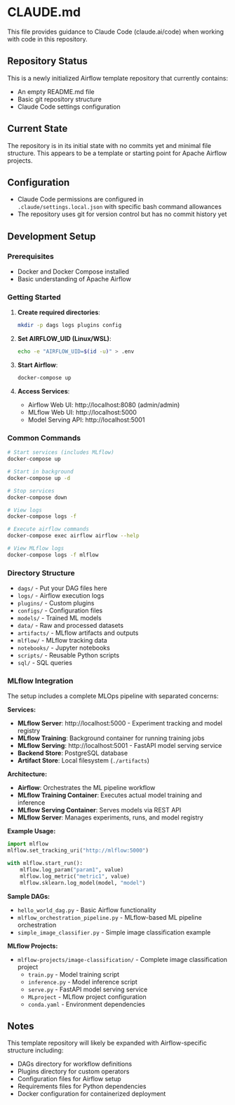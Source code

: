 # CLAUDE.md

This file provides guidance to Claude Code (claude.ai/code) when working with code in this repository.

## Repository Status

This is a newly initialized Airflow template repository that currently contains:
- An empty README.md file
- Basic git repository structure
- Claude Code settings configuration

## Current State

The repository is in its initial state with no commits yet and minimal file structure. This appears to be a template or starting point for Apache Airflow projects.

## Configuration

- Claude Code permissions are configured in `.claude/settings.local.json` with specific bash command allowances
- The repository uses git for version control but has no commit history yet

## Development Setup

### Prerequisites
- Docker and Docker Compose installed
- Basic understanding of Apache Airflow

### Getting Started

1. **Create required directories**:
   ```bash
   mkdir -p dags logs plugins config
   ```

2. **Set AIRFLOW_UID (Linux/WSL)**:
   ```bash
   echo -e "AIRFLOW_UID=$(id -u)" > .env
   ```

3. **Start Airflow**:
   ```bash
   docker-compose up
   ```

4. **Access Services**:
   - Airflow Web UI: http://localhost:8080 (admin/admin)
   - MLflow Web UI: http://localhost:5000
   - Model Serving API: http://localhost:5001

### Common Commands

```bash
# Start services (includes MLflow)
docker-compose up

# Start in background
docker-compose up -d

# Stop services
docker-compose down

# View logs
docker-compose logs -f

# Execute airflow commands
docker-compose exec airflow airflow --help

# View MLflow logs
docker-compose logs -f mlflow
```

### Directory Structure
- `dags/` - Put your DAG files here
- `logs/` - Airflow execution logs
- `plugins/` - Custom plugins
- `configs/` - Configuration files
- `models/` - Trained ML models
- `data/` - Raw and processed datasets
- `artifacts/` - MLflow artifacts and outputs
- `mlflow/` - MLflow tracking data
- `notebooks/` - Jupyter notebooks
- `scripts/` - Reusable Python scripts
- `sql/` - SQL queries

### MLflow Integration

The setup includes a complete MLOps pipeline with separated concerns:

**Services:**
- **MLflow Server**: http://localhost:5000 - Experiment tracking and model registry
- **MLflow Training**: Background container for running training jobs
- **MLflow Serving**: http://localhost:5001 - FastAPI model serving service
- **Backend Store**: PostgreSQL database
- **Artifact Store**: Local filesystem (`./artifacts`)

**Architecture:**
- **Airflow**: Orchestrates the ML pipeline workflow
- **MLflow Training Container**: Executes actual model training and inference
- **MLflow Serving Container**: Serves models via REST API
- **MLflow Server**: Manages experiments, runs, and model registry

**Example Usage:**
```python
import mlflow
mlflow.set_tracking_uri("http://mlflow:5000")

with mlflow.start_run():
    mlflow.log_param("param1", value)
    mlflow.log_metric("metric1", value)
    mlflow.sklearn.log_model(model, "model")
```

**Sample DAGs:**
- `hello_world_dag.py` - Basic Airflow functionality
- `mlflow_orchestration_pipeline.py` - MLflow-based ML pipeline orchestration
- `simple_image_classifier.py` - Simple image classification example

**MLflow Projects:**
- `mlflow-projects/image-classification/` - Complete image classification project
  - `train.py` - Model training script
  - `inference.py` - Model inference script
  - `serve.py` - FastAPI model serving service
  - `MLproject` - MLflow project configuration
  - `conda.yaml` - Environment dependencies

## Notes

This template repository will likely be expanded with Airflow-specific structure including:
- DAGs directory for workflow definitions
- Plugins directory for custom operators
- Configuration files for Airflow setup
- Requirements files for Python dependencies
- Docker configuration for containerized deployment